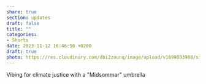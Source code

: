 ```yaml
---
share: true
section: updates
draft: false
title: ""
categories:
- Shorts
date: 2023-11-12 16:46:50 +0200
draft: true
photo: https://res.cloudinary.com/dbi2zounq/image/upload/v1699803988/sixmyf8niqpih1g7zhw7.jpg
---
```


Vibing for climate justice with a "Midsommar" umbrella
